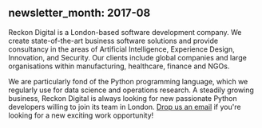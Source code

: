newsletter_month: 2017-08
---
Reckon Digital is a London-based software development company. We create
state-of-the-art business software solutions and provide consultancy in the
areas of Artificial Intelligence, Experience Design, Innovation, and Security.
Our clients include global companies and large organisations within
manufacturing, healthcare, finance and NGOs.

We are particularly fond of the Python programming language, which we regularly
use for data science and operations research. A steadily growing business,
Reckon Digital is always looking for new passionate Python developers willing
to join its team in London. [Drop us an email](info@reckondigital.com) if
you're looking for a new exciting work opportunity!
